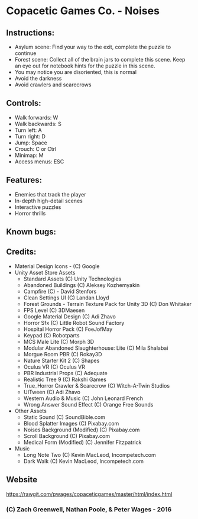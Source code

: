 # Copacetic Games Co. - Noises

## Instructions:
* Asylum scene: Find your way to the exit, complete the puzzle to continue
* Forest scene: Collect all of the brain jars to complete this scene. Keep an eye out for notebook hints for the puzzle in this scene.
* You may notice you are disoriented, this is normal
* Avoid the darkness
* Avoid crawlers and scarecrows

## Controls:
* Walk forwards: W
* Walk backwards: S
* Turn left: A
* Turn right: D
* Jump: Space
* Crouch: C or Ctrl
* Minimap: M
* Access menus: ESC

## Features:
* Enemies that track the player
* In-depth high-detail scenes
* Interactive puzzles
* Horror thrills

## Known bugs:

## Credits:
* Material Design Icons - (C) Google
* Unity Asset Store Assets
  * Standard Assets (C) Unity Technologies
  * Abandoned Buildings (C) Aleksey Kozhemyakin
  * Campfire (C) - David Stenfors
  * Clean Settings UI (C) Landan Lloyd
  * Forest Grounds - Terrain Texture Pack for Unity 3D (C) Don Whitaker
  * FPS Level (C) 3DMaesen
  * Google Material Design (C) Adi Zhavo
  * Horror Sfx (C) Little Robot Sound Factory
  * Hospital Horror Pack (C) FoeJofMay
  * Keypad (C) Robotparts
  * MCS Male Lite (C) Morph 3D
  * Modular Abandoned Slaughterhouse: Lite (C) Mila Shalabai
  * Morgue Room PBR (C) Rokay3D
  * Nature Starter Kit 2 (C) Shapes
  * Oculus VR (C) Oculus VR
  * PBR Industrial Props (C) Adequate
  * Realistic Tree 9 (C) Rakshi Games
  * True_Horror Crawler & Scarecrow (C) Witch-A-Twin Studios
  * UITween (C) Adi Zhavo
  * Western Audio & Music (C) John Leonard French
  * Wrong Answer Sound Effect (C) Orange Free Sounds
* Other Assets
  * Static Sound (C) SoundBible.com
  * Blood Splatter Images (C) Pixabay.com
  * Noises Background (Modified) (C) Pixabay.com
  * Scroll Background (C) Pixabay.com
  * Medical Form (Modified) (C) Jennifer Fitzpatrick
* Music
  * Long Note Two (C) Kevin MacLeod, Incompetech.com
  * Dark Walk (C) Kevin MacLeod, Incompetech.com
  
  
## Website
https://rawgit.com/pwages/copaceticgames/master/html/index.html


###  (C) Zach Greenwell, Nathan Poole, & Peter Wages - 2016
